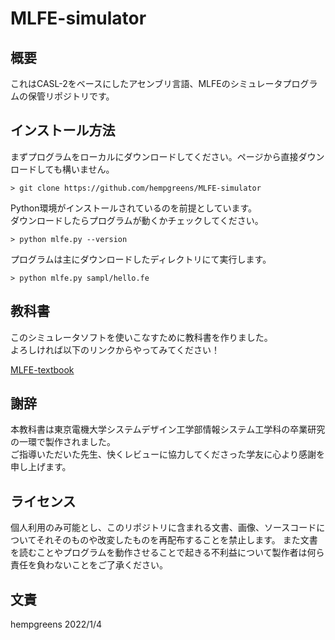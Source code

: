 # MLFE-simulator

## 概要

これはCASL-2をベースにしたアセンブリ言語、MLFEのシミュレータプログラムの保管リポジトリです。

## インストール方法

まずプログラムをローカルにダウンロードしてください。ページから直接ダウンロードしても構いません。

```
> git clone https://github.com/hempgreens/MLFE-simulator
```

Python環境がインストールされているのを前提としています。  
ダウンロードしたらプログラムが動くかチェックしてください。

```
> python mlfe.py --version
```

プログラムは主にダウンロードしたディレクトリにて実行します。

```
> python mlfe.py sampl/hello.fe
```

## 教科書

このシミュレータソフトを使いこなすために教科書を作りました。  
よろしければ以下のリンクからやってみてください！

[MLFE-textbook](https://github.com/hempgreens/MLFE-textbook)

## 謝辞

本教科書は東京電機大学システムデザイン工学部情報システム工学科の卒業研究の一環で製作されました。  
ご指導いただいた先生、快くレビューに協力してくださった学友に心より感謝を申し上げます。

## ライセンス

個人利用のみ可能とし、このリポジトリに含まれる文書、画像、ソースコードについてそれそのものや改変したものを再配布することを禁止します。
また文書を読むことやプログラムを動作させることで起きる不利益について製作者は何ら責任を負わないことをご了承ください。

## 文責

hempgreens 2022/1/4
